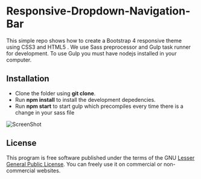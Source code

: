 # Responsive-Dropdown-Navigation-Bar

This simple repo shows how to create a Bootstrap 4 responsive theme using CSS3 and HTML5 . We use Sass preprocessor and Gulp task runner for development.  To use Gulp you must have nodejs installed in your computer.

## Installation
* Clone the folder using **git clone**.
* Run **npm install** to install the development depedencies.
* Run **npm start** to start gulp which precompiles every time there is a change in your sass file

![ScreenShot](https://raw.github.com/Patwan/bootstrap4-responsive-theme/master/screenshot.png)


## License
This program is free software published under the terms of the GNU [Lesser General Public License](http://www.gnu.org/copyleft/lesser.html).
You can freely use it on commercial or non-commercial websites.
